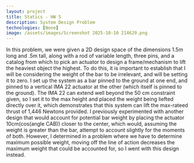 ```yaml
---
layout: project
title: Statics - HW 5
description: System Design Problem
technologies: [None]
image: /assets/images/Screenshot 2025-10-10 214629.png
---
```



In this problem, we were given a 2D design space of the dimensions 1.5m long and .5m tall, along with a rod of variable length, three pins, and a catalog from which to pick an actuator to design a frame/mechanism to lift the heaviest object the highest. To do this, it is important to establish that I will be considering the weight of the bar to be irrelevant, and will be setting it to zero. I set up the system as a bar pinned to the ground at one end, and pinned to a vertical IMA 22 actuator at the other (which itself is pinned to the ground). The IMA 22 can extend well beyond the 50 cm constraint given, so I set it to the max height and placed the weight being liefted directly over it, which demonstrates that this system can lift the max-rateed thrust of 1,446 Newtons provided. I previously experimented with another design that would account for potential bar weight by placing the actuator 10cm(cos(angle CAB)) closer to the center, which would, assuming the weight is greater than the bar, attempt to account slightly for the moments of both. However, I determined in a problem where we have to determine maximum possible weight, moving off the line of action decreases the maximum weight that could be accounted for, so I went with this design instead.